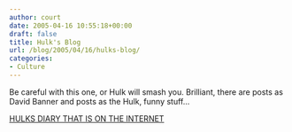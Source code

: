```yaml
---
author: court
date: 2005-04-16 10:55:18+00:00
draft: false
title: Hulk's Blog
url: /blog/2005/04/16/hulks-blog/
categories:
- Culture
---
```


Be careful with this one, or Hulk will smash you.  Brilliant, there are posts as David Banner and posts as the Hulk, funny stuff...

[HULKS DIARY THAT IS ON THE INTERNET](http://incrediblehulk.blogspot.com/)
